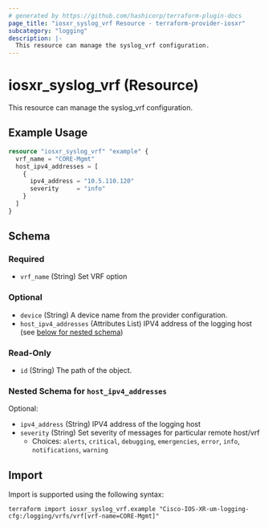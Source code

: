 ```yaml
---
# generated by https://github.com/hashicorp/terraform-plugin-docs
page_title: "iosxr_syslog_vrf Resource - terraform-provider-iosxr"
subcategory: "logging"
description: |-
  This resource can manage the syslog_vrf configuration.
---
```


# iosxr_syslog_vrf (Resource)

This resource can manage the syslog_vrf configuration.

## Example Usage

```terraform
resource "iosxr_syslog_vrf" "example" {
  vrf_name = "CORE-Mgmt"
  host_ipv4_addresses = [
    {
      ipv4_address = "10.5.110.120"
      severity     = "info"
    }
  ]
}
```

<!-- schema generated by tfplugindocs -->
## Schema

### Required

- `vrf_name` (String) Set VRF option

### Optional

- `device` (String) A device name from the provider configuration.
- `host_ipv4_addresses` (Attributes List) IPV4 address of the logging host (see [below for nested schema](#nestedatt--host_ipv4_addresses))

### Read-Only

- `id` (String) The path of the object.

<a id="nestedatt--host_ipv4_addresses"></a>
### Nested Schema for `host_ipv4_addresses`

Optional:

- `ipv4_address` (String) IPV4 address of the logging host
- `severity` (String) Set severity of  messages for particular remote host/vrf
  - Choices: `alerts`, `critical`, `debugging`, `emergencies`, `error`, `info`, `notifications`, `warning`

## Import

Import is supported using the following syntax:

```shell
terraform import iosxr_syslog_vrf.example "Cisco-IOS-XR-um-logging-cfg:/logging/vrfs/vrf[vrf-name=CORE-Mgmt]"
```
